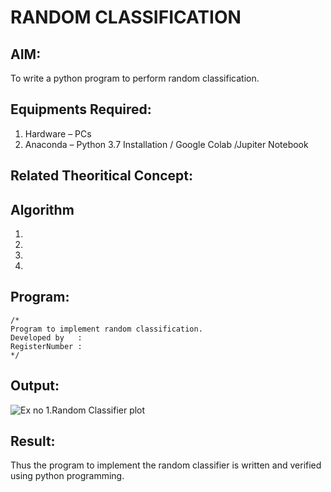 # RANDOM CLASSIFICATION
## AIM:
To write a python program to perform random classification.

## Equipments Required:
1. Hardware – PCs
2. Anaconda – Python 3.7 Installation / Google Colab /Jupiter Notebook

## Related Theoritical Concept:

## Algorithm
1.
2.
3.
4.

## Program:
```
/*
Program to implement random classification.
Developed by   :
RegisterNumber :  
*/
```

## Output:
![Ex no 1.Random Classifier plot](XXX.png)


## Result:
Thus the program to implement the random classifier is written and verified using python programming.
